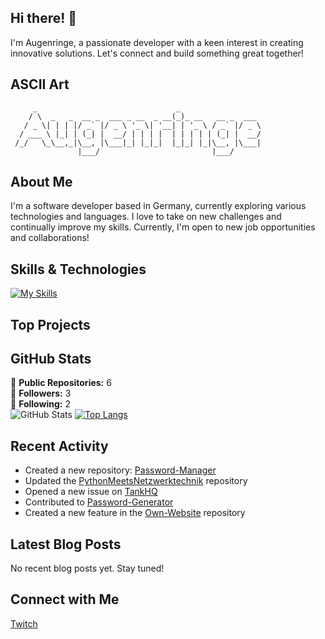 ## Hi there! 👋

I'm Augenringe, a passionate developer with a keen interest in creating innovative solutions. Let's connect and build something great together!

## ASCII Art

```
     _                               _                  
    / \  _   _  __ _  ___ _ __  _ __(_)_ __   __ _  ___ 
   / _ \| | | |/ _` |/ _ \ '_ \| '__| | '_ \ / _` |/ _ \
  / ___ \ |_| | (_| |  __/ | | | |  | | | | | (_| |  __/
 /_/   \_\__,_|\__, |\___|_| |_|_|  |_|_| |_|\__, |\___|
               |___/                         |___/      
```

## About Me

I'm a software developer based in Germany, currently exploring various technologies and languages. I love to take on new challenges and continually improve my skills. Currently, I'm open to new job opportunities and collaborations!

## Skills & Technologies

[![My Skills](https://skillicons.dev/icons?i=&perline=8)](https://skillicons.dev)

## Top Projects







## GitHub Stats
🔹 **Public Repositories:** 6  
🔹 **Followers:** 3  
🔹 **Following:** 2  
![GitHub Stats](https://github-readme-stats.vercel.app/api?username=Augenringe&show_icons=true&theme=radical)
[![Top Langs](https://github-readme-stats.vercel.app/api/top-langs/?username=Augenringe&layout=compact&theme=dark)](https://github.com/anuraghazra/github-readme-stats)

## Recent Activity

- Created a new repository: [Password-Manager](https://github.com/Augenringe/Password-Manager)  
- Updated the [PythonMeetsNetzwerktechnik](https://github.com/Augenringe/PythonMeetsNetzwerktechnik) repository  
- Opened a new issue on [TankHQ](https://github.com/Augenringe/TankHQ)  
- Contributed to [Password-Generator](https://github.com/Augenringe/Password-Generator)  
- Created a new feature in the [Own-Website](https://github.com/Augenringe/Own-Website) repository

## Latest Blog Posts

No recent blog posts yet. Stay tuned!

## Connect with Me

<a href="https://twitch.tv/egoblack_tv" target="_blank" rel="noopener noreferrer"><Icon /> Twitch</a>
